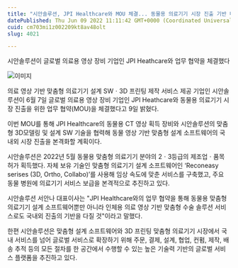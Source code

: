 ```yaml
---
title: "시안솔루션, JPI Healthcare와 MOU 체결... 동물용 의료기기 시장 진출 기반 마련"
datePublished: Thu Jun 09 2022 11:11:42 GMT+0000 (Coordinated Universal Time)
cuid: cm703mi1z002209kt8av48olt
slug: 4021

---
```



시안솔루션이 글로벌 의료용 영상 장비 기업인 JPI Heathcare와 업무 협약을 체결했다

![이미지](https://cdn.hashnode.com/res/hashnode/image/upload/v1739255173006/edd80545-0fd4-4559-8f1a-e95586fa99c9.jpeg)

의료 영상 기반 맞춤형 의료기기 설계 SWㆍ3D 프린팅 제작 서비스 제공 기업인 시안솔루션이 6월 7일 글로벌 의료용 영상 장비 기업인 JPI Heathcare와 동물용 의료기기 시장 진출을 위한 업무 협약(MOU)을 체결했다고 9일 밝혔다.

이번 MOU를 통해 JPI Healthcare의 동물용 CT 영상 획득 장비와 시안솔루션의 맞춤형 3D모델링 및 설계 SW 기술을 협력해 동물 영상 기반 맞춤형 설계 소프트웨어의 국내외 시장 진출을 본격화할 계획이다.

시안솔루션은 2022년 5월 동물용 맞춤형 의료기기 분야의 2ㆍ3등급의 제조업ㆍ품목 허가 획득했다. 자체 보유 기술인 맞춤형 의료기기 설계 소프트웨어인 ‘Reconeasy serises (3D, Ortho, Collabo)’를 사용해 임상 속도에 맞춘 서비스를 구축했고, 주요 동물 병원에 의료기기 서비스 보급을 본격적으로 추진하고 있다.

시안솔루션 서안나 대표이사는 "JPI Healthcare와의 업무 협약을 통해 동물용 맞춤형 의료기기 설계 소프트웨어뿐만 아니라 인체용 의료 영상 기반 맞춤형 수술 솔루션 서비스로도 국내외 진출의 기반을 다질 것"이라고 말했다.

한편 시안솔루션은 맞춤형 설계 소프트웨어와 3D 프린팅 맞춤형 의료기기 시장에서 국내 서비스를 넘어 글로벌 서비스로 확장하기 위해 주문, 결제, 설계, 협업, 컨펌, 제작, 배송 추적 등의 모든 절차를 한 공간에서 수행할 수 있는 높은 기술력 기반의 글로벌 서비스 플랫폼을 추진하고 있다.